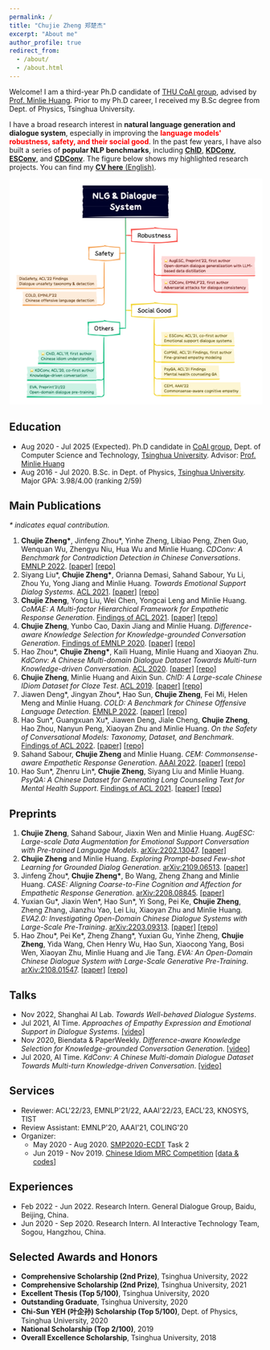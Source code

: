 ```yaml
---
permalink: /
title: "Chujie Zheng 郑楚杰"
excerpt: "About me"
author_profile: true
redirect_from: 
  - /about/
  - /about.html
---
```


Welcome! I am a third-year Ph.D candidate of [THU CoAI group](http://coai.cs.tsinghua.edu.cn/), advised by [Prof. Minlie Huang](http://coai.cs.tsinghua.edu.cn/hml/).
Prior to my Ph.D career, I received my B.Sc degree from Dept. of Physics, Tsinghua University.

I have a broad research interest in **natural language generation and dialogue system**, especially in improving the **<font color=red>language models' robustness, safety, and their social good</font>**.
In the past few years, I have also built a series of **popular NLP benchmarks**, including [**ChID**](https://github.com/chujiezheng/ChID-Dataset), [**KDConv**](https://github.com/thu-coai/KdConv), [**ESConv**](https://github.com/thu-coai/Emotional-Support-Conversation), and [**CDConv**](https://github.com/thu-coai/CDConv).
The figure below shows my highlighted research projects. You can find my [**CV here** (English)](./cv_chujie_en.pdf).

![Research Framework](./framework.png)

## Education

- Aug 2020 - Jul 2025 (Expected). Ph.D candidate in [CoAI group](http://coai.cs.tsinghua.edu.cn/), Dept. of Computer Science and Technology, [Tsinghua University](https://www.tsinghua.edu.cn/). Advisor: [Prof. Minlie Huang](http://coai.cs.tsinghua.edu.cn/hml/)
- Aug 2016 - Jul 2020. B.Sc. in Dept. of Physics, [Tsinghua University](https://www.tsinghua.edu.cn/). Major GPA: 3.98/4.00 (ranking 2/59)

## Main Publications

*\* indicates equal contribution.*

1. **Chujie Zheng\***, Jinfeng Zhou\*, Yinhe Zheng, Libiao Peng, Zhen Guo, Wenquan Wu, Zhengyu Niu, Hua Wu and Minlie Huang. *CDConv: A Benchmark for Contradiction Detection in Chinese Conversations*. <u>EMNLP 2022</u>. [[paper]](https://arxiv.org/abs/2210.08511) [[repo]](https://github.com/thu-coai/CDConv)
2. Siyang Liu\*, **Chujie Zheng\***, Orianna Demasi, Sahand Sabour, Yu Li, Zhou Yu, Yong Jiang and Minlie Huang. *Towards Emotional Support Dialog Systems*. <u>ACL 2021</u>. [[paper]](https://arxiv.org/abs/2106.01144) [[repo]](https://github.com/thu-coai/Emotional-Support-Conversation)
3. **Chujie Zheng**, Yong Liu, Wei Chen, Yongcai Leng and Minlie Huang. *CoMAE: A Multi-factor Hierarchical Framework for Empathetic Response Generation*. <u>Findings of ACL 2021</u>. [[paper]](https://arxiv.org/abs/2105.08316) [[repo]](https://github.com/chujiezheng/CoMAE)
4. **Chujie Zheng**, Yunbo Cao, Daxin Jiang and Minlie Huang. *Difference-aware Knowledge Selection for Knowledge-grounded Conversation Generation*. <u>Findings of EMNLP 2020</u>. [[paper]](https://arxiv.org/abs/2009.09378) [[repo]](https://github.com/chujiezheng/DiffKS)
5. Hao Zhou\*, **Chujie Zheng\***, Kaili Huang, Minlie Huang and Xiaoyan Zhu. *KdConv: A Chinese Multi-domain Dialogue Dataset Towards Multi-turn Knowledge-driven Conversation*. <u>ACL 2020</u>. [[paper]](https://arxiv.org/abs/2004.04100) [[repo]](https://github.com/thu-coai/KdConv)
6. **Chujie Zheng**, Minlie Huang and Aixin Sun. *ChID: A Large-scale Chinese IDiom Dataset for Cloze Test*. <u>ACL 2019</u>. [[paper]](https://arxiv.org/abs/1906.01265) [[repo]](https://github.com/chujiezheng/ChID-Dataset)
7. Jiawen Deng\*, Jingyan Zhou\*, Hao Sun, **Chujie Zheng**, Fei Mi, Helen Meng and Minlie Huang. *COLD: A Benchmark for Chinese Offensive Language Detection*. <u>EMNLP 2022</u>. [[paper]](https://arxiv.org/abs/2201.06025) [[repo]](https://github.com/thu-coai/COLDataset)
8. Hao Sun\*, Guangxuan Xu\*, Jiawen Deng, Jiale Cheng, **Chujie Zheng**, Hao Zhou, Nanyun Peng, Xiaoyan Zhu and Minlie Huang. *On the Safety of Conversational Models: Taxonomy, Dataset, and Benchmark*. <u>Findings of ACL 2022</u>. [[paper]](https://arxiv.org/abs/2110.08466) [[repo]](https://github.com/thu-coai/DiaSafety)
9. Sahand Sabour, **Chujie Zheng** and Minlie Huang. *CEM: Commonsense-aware Empathetic Response Generation*. <u>AAAI 2022</u>. [[paper]](https://arxiv.org/abs/2109.05739) [[repo]](https://github.com/Sahandfer/CEM)
10. Hao Sun\*, Zhenru Lin\*, **Chujie Zheng**, Siyang Liu and Minlie Huang. *PsyQA: A Chinese Dataset for Generating Long Counseling Text for Mental Health Support*. <u>Findings of ACL 2021</u>. [[paper]](https://arxiv.org/abs/2106.01702) [[repo]](https://github.com/thu-coai/PsyQA)

## Preprints

1. **Chujie Zheng**, Sahand Sabour, Jiaxin Wen and Minlie Huang. *AugESC: Large-scale Data Augmentation for Emotional Support Conversation with Pre-trained Language Models*. <u>arXiv:2202.13047</u>. [[paper]](https://arxiv.org/abs/2202.13047)
2. **Chujie Zheng** and Minlie Huang. *Exploring Prompt-based Few-shot Learning for Grounded Dialog Generation*. <u>arXiv:2109.06513</u>. [[paper]](https://arxiv.org/abs/2109.06513)
3. Jinfeng Zhou\*, **Chujie Zheng\***, Bo Wang, Zheng Zhang and Minlie Huang. *CASE: Aligning Coarse-to-Fine Cognition and Affection for Empathetic Response Generation*. <u>arXiv:2208.08845</u>. [[paper]](https://arxiv.org/abs/2208.08845)
4. Yuxian Gu\*, Jiaxin Wen\*, Hao Sun\*, Yi Song, Pei Ke, **Chujie Zheng**, Zheng Zhang, Jianzhu Yao, Lei Liu, Xiaoyan Zhu and Minlie Huang. *EVA2.0: Investigating Open-Domain Chinese Dialogue Systems with Large-Scale Pre-Training*. <u>arXiv:2203.09313</u>. [[paper]](https://arxiv.org/abs/2203.09313) [[repo]](https://github.com/thu-coai/EVA)
5. Hao Zhou\*, Pei Ke\*, Zheng Zhang\*, Yuxian Gu, Yinhe Zheng, **Chujie Zheng**, Yida Wang, Chen Henry Wu, Hao Sun, Xiaocong Yang, Bosi Wen, Xiaoyan Zhu, Minlie Huang and Jie Tang. *EVA: An Open-Domain Chinese Dialogue System with Large-Scale Generative Pre-Training*. <u>arXiv:2108.01547</u>. [[paper]](https://arxiv.org/abs/2108.01547) [[repo]](https://github.com/thu-coai/EVA)

## Talks

- Nov 2022, Shanghai AI Lab. *Towards Well-behaved Dialogue Systems*.
- Jul 2021, AI Time. *Approaches of Empathy Expression and Emotional Support in Dialogue Systems*. [[video]](https://www.bilibili.com/video/BV1YB4y1N7L7/)
- Nov 2020, Biendata & PaperWeekly. *Difference-aware Knowledge Selection for Knowledge-grounded Conversation Generation*. [[video]](https://www.bilibili.com/video/BV1fZ4y137UJ/)
- Jul 2020, AI Time. *KdConv: A Chinese Multi-domain Dialogue Dataset Towards Multi-turn Knowledge-driven Conversation*. [[video]](https://www.bilibili.com/video/BV1g54y1D7TG/)

## Services

- Reviewer: ACL'22/23, EMNLP'21/22, AAAI'22/23, EACL'23, KNOSYS, TIST
- Review Assistant: EMNLP'20, AAAI'21, COLING'20
- Organizer:
  - May 2020 - Aug 2020. [SMP2020-ECDT](https://smp2020.aconf.cn/smp.html#3) Task 2
  - Jun 2019 - Nov 2019. [Chinese Idiom MRC Competition](https://biendata.com/competition/idiom/) [[data & codes]](https://github.com/chujiezheng/ChID-Dataset/tree/master/Competition)

## Experiences

- Feb 2022 - Jun 2022. Research Intern. General Dialogue Group, Baidu, Beijing, China.
- Jun 2020 - Sep 2020. Research Intern. AI Interactive Technology Team, Sogou, Hangzhou, China.

## Selected Awards and Honors

- **Comprehensive Scholarship (2nd Prize)**, Tsinghua University, 2022
- **Comprehensive Scholarship (2nd Prize)**, Tsinghua University, 2021
- **Excellent Thesis (Top 5/100)**, Tsinghua University, 2020
- **Outstanding Graduate**, Tsinghua University, 2020
- **Chi-Sun YEH (叶企孙) Scholarship (Top 5/100)**, Dept. of Physics, Tsinghua University, 2020
- **National Scholarship (Top 2/100)**, 2019
- **Overall Excellence Scholarship**, Tsinghua University, 2018
